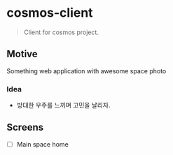 # cosmos-client
> Client for cosmos project.

## Motive
Something web application with awesome space photo

### Idea
- 방대한 우주를 느끼며 고민을 날리자. 

## Screens
- [ ] Main space home


